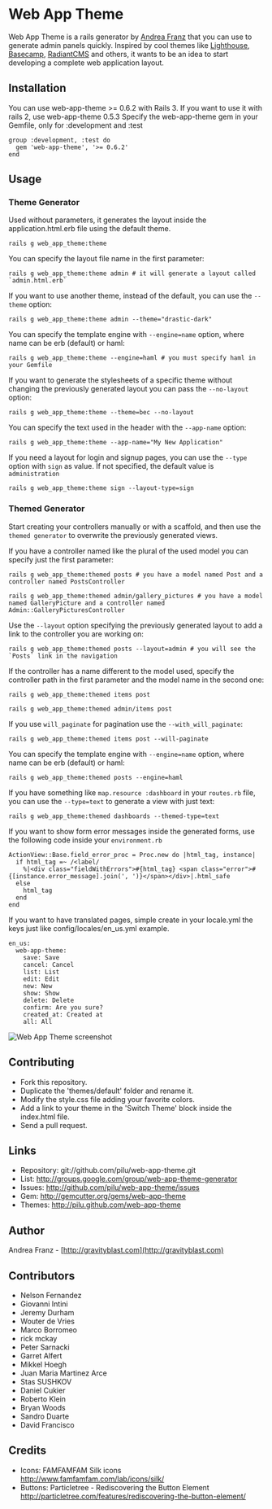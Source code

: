 Web App Theme
=============

Web App Theme is a rails generator by [Andrea Franz](http://gravityblast.com) that you can use to generate admin panels quickly.
Inspired by cool themes like [Lighthouse](http://lighthouseapp.com/), [Basecamp](http://basecamphq.com/), [RadiantCMS](http://radiantcms.org/) and others,
it wants to be an idea to start developing a complete web application layout.

Installation
------------

You can use web-app-theme >= 0.6.2 with Rails 3. If you want to use it with rails 2, use web-app-theme 0.5.3
Specify the web-app-theme gem in your Gemfile, only for :development and :test

    group :development, :test do
      gem 'web-app-theme', '>= 0.6.2'
    end

Usage
-----

### Theme Generator

Used without parameters, it generates the layout inside the application.html.erb file using the default theme.

    rails g web_app_theme:theme

You can specify the layout file name in the first parameter:

    rails g web_app_theme:theme admin # it will generate a layout called `admin.html.erb`

If you want to use another theme, instead of the default, you can use the `--theme` option:

    rails g web_app_theme:theme admin --theme="drastic-dark"

You can specify the template engine with `--engine=name` option, where name can be erb (default) or haml:

    rails g web_app_theme:theme --engine=haml # you must specify haml in your Gemfile

If you want to generate the stylesheets of a specific theme without changing the previously generated layout you can pass the `--no-layout` option:

    rails g web_app_theme:theme --theme=bec --no-layout


You can specify the text used in the header with the `--app-name` option:

    rails g web_app_theme:theme --app-name="My New Application"
  
If you need a layout for login and signup pages, you can use the `--type` option with `sign` as value. Ìf not specified, the default value is `administration`

    rails g web_app_theme:theme sign --layout-type=sign

### Themed Generator

Start creating your controllers manually or with a scaffold, and then use the `themed generator` to overwrite the previously generated views.

If you have a controller named like the plural of the used model you can specify just the first parameter:

    rails g web_app_theme:themed posts # you have a model named Post and a controller named PostsController
    
    rails g web_app_theme:themed admin/gallery_pictures # you have a model named GalleryPicture and a controller named Admin::GalleryPicturesController

Use the `--layout` option specifying the previously generated layout to add a link to the controller you are working on:

    rails g web_app_theme:themed posts --layout=admin # you will see the `Posts` link in the navigation

If the controller has a name different to the model used, specify the controller path in the first parameter and the model name in the second one:

    rails g web_app_theme:themed items post
    
    rails g web_app_theme:themed admin/items post

If you use `will_paginate` for pagination use the `--with_will_paginate`:

    rails g web_app_theme:themed items post --will-paginate

You can specify the template engine with `--engine=name` option, where name can be erb (default) or haml:

    rails g web_app_theme:themed posts --engine=haml

If you have something like `map.resource :dashboard` in your `routes.rb` file, you can use the `--type=text` to generate a view with just text:
    
    rails g web_app_theme:themed dashboards --themed-type=text

If you want to show form error messages inside the generated forms, use the following code inside your `environment.rb`

    ActionView::Base.field_error_proc = Proc.new do |html_tag, instance| 
      if html_tag =~ /<label/
        %|<div class="fieldWithErrors">#{html_tag} <span class="error">#{[instance.error_message].join(', ')}</span></div>|.html_safe
      else
        html_tag
      end
    end

If you want to have translated pages, simple create in your locale.yml the keys just like config/locales/en_us.yml example.

	en_us:
	  web-app-theme: 
	    save: Save
	    cancel: Cancel
	    list: List
	    edit: Edit
	    new: New
	    show: Show
	    delete: Delete
	    confirm: Are you sure?
	    created_at: Created at
	    all: All


![Web App Theme screenshot](http://img.skitch.com/20091109-c2k618qerx1ysw5ytxsighuf3f.jpg)

Contributing
---

* Fork this repository.
* Duplicate the  'themes/default' folder and rename it.
* Modify the style.css file adding your favorite colors.
* Add a link to your theme in the 'Switch Theme' block inside the index.html file.
* Send a pull request.

Links
-----

* Repository: git://github.com/pilu/web-app-theme.git
* List: <http://groups.google.com/group/web-app-theme-generator>
* Issues: <http://github.com/pilu/web-app-theme/issues>
* Gem: <http://gemcutter.org/gems/web-app-theme>
* Themes: <http://pilu.github.com/web-app-theme>

Author
------

Andrea Franz - [http://gravityblast.com](http://gravityblast.com)

Contributors
------------

* Nelson Fernandez
* Giovanni Intini
* Jeremy Durham
* Wouter de Vries
* Marco Borromeo
* rick mckay
* Peter Sarnacki
* Garret Alfert
* Mikkel Hoegh
* Juan Maria Martinez Arce
* Stas SUSHKOV
* Daniel Cukier
* Roberto Klein
* Bryan Woods
* Sandro Duarte
* David Francisco

Credits
-------

* Icons: FAMFAMFAM Silk icons <http://www.famfamfam.com/lab/icons/silk/>
* Buttons: Particletree - Rediscovering the Button Element <http://particletree.com/features/rediscovering-the-button-element/>